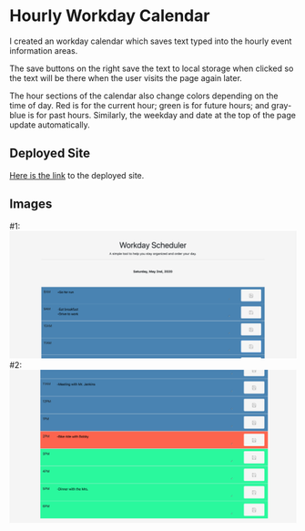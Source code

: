# Hourly Workday Calendar
I created an workday calendar which saves text typed into the hourly event information areas.

The save buttons on the right save the text to local storage when clicked so the text will be there when the user visits the page again later.

The hour sections of the calendar also change colors depending on the time of day. Red is for the current hour; green is for future hours; and gray-blue is for past hours. Similarly, the weekday and date at the top of the page update automatically.

## Deployed Site
[Here is the link](https://tribeofbenjamin.github.io/Hourly-Workday-Calendar/) to the deployed site.

## Images
#1:
![#1](assets/images/calendar_1.png)
#2:
![#2](assets/images/calendar_2.png)
